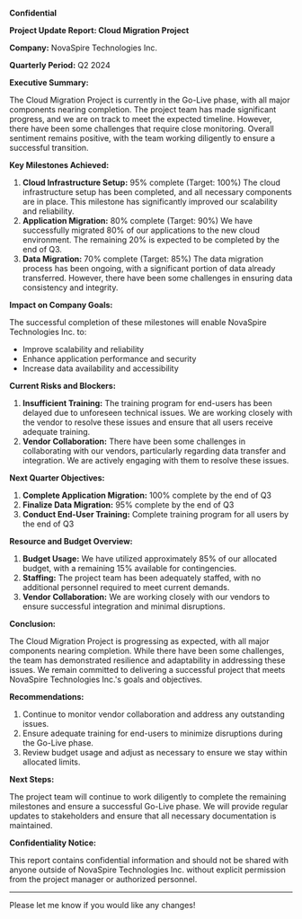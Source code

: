 **Confidential**

**Project Update Report: Cloud Migration Project**

**Company:** NovaSpire Technologies Inc.

**Quarterly Period:** Q2 2024

**Executive Summary:**

The Cloud Migration Project is currently in the Go-Live phase, with all major components nearing completion. The project team has made significant progress, and we are on track to meet the expected timeline. However, there have been some challenges that require close monitoring. Overall sentiment remains positive, with the team working diligently to ensure a successful transition.

**Key Milestones Achieved:**

1. **Cloud Infrastructure Setup:** 95% complete (Target: 100%)
The cloud infrastructure setup has been completed, and all necessary components are in place. This milestone has significantly improved our scalability and reliability.
2. **Application Migration:** 80% complete (Target: 90%)
We have successfully migrated 80% of our applications to the new cloud environment. The remaining 20% is expected to be completed by the end of Q3.
3. **Data Migration:** 70% complete (Target: 85%)
The data migration process has been ongoing, with a significant portion of data already transferred. However, there have been some challenges in ensuring data consistency and integrity.

**Impact on Company Goals:**

The successful completion of these milestones will enable NovaSpire Technologies Inc. to:

* Improve scalability and reliability
* Enhance application performance and security
* Increase data availability and accessibility

**Current Risks and Blockers:**

1. **Insufficient Training:** The training program for end-users has been delayed due to unforeseen technical issues. We are working closely with the vendor to resolve these issues and ensure that all users receive adequate training.
2. **Vendor Collaboration:** There have been some challenges in collaborating with our vendors, particularly regarding data transfer and integration. We are actively engaging with them to resolve these issues.

**Next Quarter Objectives:**

1. **Complete Application Migration:** 100% complete by the end of Q3
2. **Finalize Data Migration:** 95% complete by the end of Q3
3. **Conduct End-User Training:** Complete training program for all users by the end of Q3

**Resource and Budget Overview:**

1. **Budget Usage:** We have utilized approximately 85% of our allocated budget, with a remaining 15% available for contingencies.
2. **Staffing:** The project team has been adequately staffed, with no additional personnel required to meet current demands.
3. **Vendor Collaboration:** We are working closely with our vendors to ensure successful integration and minimal disruptions.

**Conclusion:**

The Cloud Migration Project is progressing as expected, with all major components nearing completion. While there have been some challenges, the team has demonstrated resilience and adaptability in addressing these issues. We remain committed to delivering a successful project that meets NovaSpire Technologies Inc.'s goals and objectives.

**Recommendations:**

1. Continue to monitor vendor collaboration and address any outstanding issues.
2. Ensure adequate training for end-users to minimize disruptions during the Go-Live phase.
3. Review budget usage and adjust as necessary to ensure we stay within allocated limits.

**Next Steps:**

The project team will continue to work diligently to complete the remaining milestones and ensure a successful Go-Live phase. We will provide regular updates to stakeholders and ensure that all necessary documentation is maintained.

**Confidentiality Notice:**

This report contains confidential information and should not be shared with anyone outside of NovaSpire Technologies Inc. without explicit permission from the project manager or authorized personnel.

---

Please let me know if you would like any changes!